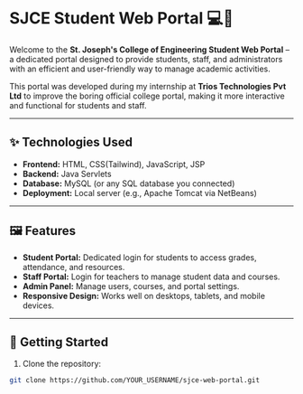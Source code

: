 # **SJCE Student Web Portal 💻👑**

Welcome to the **St. Joseph's College of Engineering Student Web Portal** – a dedicated portal designed to provide students, staff, and administrators with an efficient and user-friendly way to manage academic activities.  

This portal was developed during my internship at **Trios Technologies Pvt Ltd** to improve the boring official college portal, making it more interactive and functional for students and staff.

---

## **✨ Technologies Used**
- **Frontend:** HTML, CSS(Tailwind), JavaScript, JSP  
- **Backend:** Java Servlets  
- **Database:** MySQL (or any SQL database you connected)  
- **Deployment:** Local server (e.g., Apache Tomcat via NetBeans)  

---

## **🖼️ Features**
- **Student Portal:** Dedicated login for students to access grades, attendance, and resources.  
- **Staff Portal:** Login for teachers to manage student data and courses.  
- **Admin Panel:** Manage users, courses, and portal settings.  
- **Responsive Design:** Works well on desktops, tablets, and mobile devices.  

---

## **🚀 Getting Started**
1. Clone the repository:  
```bash
git clone https://github.com/YOUR_USERNAME/sjce-web-portal.git
